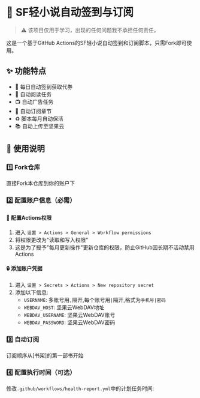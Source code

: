 # 🎯 SF轻小说自动签到与订阅

> ⚠️ 该项目仅用于学习，出现的任何问题我不承担任何责任。

这是一个基于GitHub Actions的SF轻小说自动签到和订阅脚本，只需Fork即可使用。

## ✨ 功能特点

- 🎁 每日自动签到获取代券
- 📖 自动阅读任务
- 📺 自动广告任务
- 🔔 自动订阅章节
- ♻️ 脚本每月自动保活
- 📚 自动上传至坚果云

## 📝 使用说明

### 1️⃣ Fork仓库
直接Fork本仓库到你的账户下

### 2️⃣ 配置账户信息（必需）

#### 🔑 配置Actions权限
1. 进入 `设置 > Actions > General > Workflow permissions`
2. 将权限更改为"读取和写入权限"
3. 这是为了授予"每月更新操作"更新仓库的权限，防止GitHub因长期不活动禁用Actions

#### 🔒 添加账户凭据 
1. 进入 `设置 > Secrets > Actions > New repository secret`
2. 添加以下信息:
   - `USERNAME`: 多账号用`,`隔开,每个账号用`|`隔开,格式为`手机号|密码`
   - `WEBDAV_HOST`: 坚果云WebDAV地址
   - `WEBDAV_USERNAME`: 坚果云WebDAV账号
   - `WEBDAV_PASSWORD`: 坚果云WebDAV密码

### 3️⃣ 自动订阅
订阅顺序从[书架]的第一部书开始

### 4️⃣ 配置执行时间（可选）
修改`.github/workflows/health-report.yml`中的计划任务时间:
